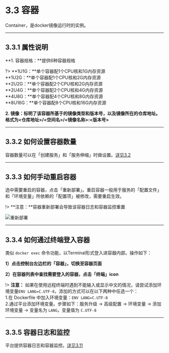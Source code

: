 # 3.3 容器
Container，是docker镜像运行时的实例。
***

## 3.3.1 属性说明
**1. 容器规格：**提供6种容器规格

?> **1U1G：**单个容器配1个CPU核和1G内存资源  
   **1U2G：**单个容器配1个CPU核和2G内存资源  
   **2U2G：**单个容器配2个CPU核和2G内存资源  
   **2U4G：**单个容器配2个CPU核和4G内存资源    
   **4U8G：**单个容器配4个CPU核和8G内存资源    
   **8U16G：**单个容器配8个CPU核和16G内存资源
   
**2. 镜像：**标明了该容器所基于的镜像类型和版本号，以及镜像所在的仓库地址。格式为**<仓库地址>/<空间名>/<镜像名称>:<版本号>**
***

## 3.3.2 如何设置容器数量
容器数量可以在「创建服务」和「服务伸缩」时做设置。[详见3.2](/user-guide/service.md)
***

## 3.3.3 如何手动重启容器
选中需要重启的容器，点击「重新部署」。重启容器一般用于服务的「配置文件」和「环境变量」所依赖的「配置项」被修改，需要重启生效。

!> **注意：**容器重新部署会导致该容器日志和容器监控重置

![重新部署](_figures/user-guide/container-redeploy.gif)
***

## 3.3.4 如何通过终端登入容器
类似 `docker exec` 命令功能，以Terminal形式登入进容器内部。操作如下：

**1）点击控制台左边栏的「容器」，切换至容器页面** 

**2）在容器列表中查找需要登入的容器，点击「终端」icon**

!> **注意：** 如果在使用远程终端时遇到不能输入或显示中文的情况，请尝试添加环境变量`ENV LANG=C.UTF-8`，添加的方式可以在以下两种中任选一个：<br>
1.在 Dockerfile 中加入环境变量：`ENV LANG=C.UTF-8`<br>
2.通过平台添加环境变量。步骤如下：服务升级 -> 高级配置 -> 环境变量 -> 添加环境变量 -> 变量名为 `LANG`，变量值为 `C.UTF-8`<br>
***

## 3.3.5 容器日志和监控
平台提供容器日志和容器监控。[详见3.11](user-guide/log-and-monitor.md)

